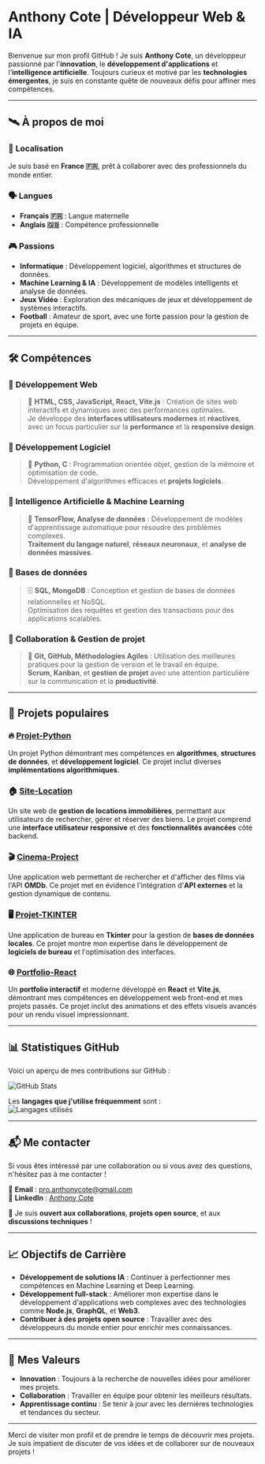 # **Anthony Cote | Développeur Web & IA**  

Bienvenue sur mon profil GitHub ! Je suis **Anthony Cote**, un développeur passionné par l'**innovation**, le **développement d'applications** et l'**intelligence artificielle**. Toujours curieux et motivé par les **technologies émergentes**, je suis en constante quête de nouveaux défis pour affiner mes compétences.  
 
--- 

## 🛰️ **À propos de moi**  

### 📍 **Localisation**
Je suis basé en **France 🇫🇷**, prêt à collaborer avec des professionnels du monde entier.

### 🗣️ **Langues**
- **Français 🇫🇷** : Langue maternelle
- **Anglais 🇬🇧** : Compétence professionnelle

### 🎮 **Passions**
- **Informatique** : Développement logiciel, algorithmes et structures de données.
- **Machine Learning & IA** : Développement de modèles intelligents et analyse de données.
- **Jeux Vidéo** : Exploration des mécaniques de jeux et développement de systèmes interactifs.
- **Football** : Amateur de sport, avec une forte passion pour la gestion de projets en équipe.

---

## 🛠️ **Compétences**

### 🔹 **Développement Web**
> 🚀 **HTML, CSS, JavaScript, React, Vite.js** : Création de sites web interactifs et dynamiques avec des performances optimales.  
> Je développe des **interfaces utilisateurs modernes** et **réactives**, avec un focus particulier sur la **performance** et la **responsive design**.

### 🔹 **Développement Logiciel**
> 🐍 **Python, C** : Programmation orientée objet, gestion de la mémoire et optimisation de code.  
> Développement d'algorithmes efficaces et **projets logiciels**.

### 🔹 **Intelligence Artificielle & Machine Learning**
> 🤖 **TensorFlow, Analyse de données** : Développement de modèles d'apprentissage automatique pour résoudre des problèmes complexes.  
> **Traitement du langage naturel**, **réseaux neuronaux**, et **analyse de données massives**.

### 🔹 **Bases de données**
> 🗄️ **SQL, MongoDB** : Conception et gestion de bases de données relationnelles et NoSQL.  
> Optimisation des requêtes et gestion des transactions pour des applications scalables.

### 🔹 **Collaboration & Gestion de projet**
> 🔗 **Git, GitHub, Méthodologies Agiles** : Utilisation des meilleures pratiques pour la gestion de version et le travail en équipe.  
> **Scrum, Kanban**, et **gestion de projet** avec une attention particulière sur la communication et la **productivité**.

---

## 🌟 **Projets populaires**

### 🔥 [**Projet-Python**](https://github.com/anthocote19/Projet-Python)
Un projet Python démontrant mes compétences en **algorithmes**, **structures de données**, et **développement logiciel**. Ce projet inclut diverses **implémentations algorithmiques**.

### 🏠 [**Site-Location**](https://github.com/anthocote19/Site-Location)
Un site web de **gestion de locations immobilières**, permettant aux utilisateurs de rechercher, gérer et réserver des biens. Le projet comprend une **interface utilisateur responsive** et des **fonctionnalités avancées** côté backend.

### 🎬 [**Cinema-Project**](https://github.com/anthocote19/Cinema-Project)
Une application web permettant de rechercher et d'afficher des films via l'API **OMDb**. Ce projet met en évidence l'intégration d'**API externes** et la gestion dynamique de contenu.

### 🖥️ [**Projet-TKINTER**](https://github.com/anthocote19/Projet-TKINTER)
Une application de bureau en **Tkinter** pour la gestion de **bases de données locales**. Ce projet montre mon expertise dans le développement de **logiciels de bureau** et l'optimisation des interfaces.

### 🌐 [**Portfolio-React**](https://github.com/anthocote19/Portfolio-React)
Un **portfolio interactif** et moderne développé en **React** et **Vite.js**, démontrant mes compétences en développement web front-end et mes projets passés. Ce projet inclut des animations et des effets visuels avancés pour un rendu visuel impressionnant.

---

## 📊 **Statistiques GitHub** 

Voici un aperçu de mes contributions sur GitHub :  

![GitHub Stats](https://github-readme-stats.vercel.app/api?username=anthocote19&show_icons=true&theme=radical)  

Les **langages que j'utilise fréquemment** sont :  
![Langages utilisés](https://github-readme-stats.vercel.app/api/top-langs/?username=anthocote19&layout=compact&theme=radical)  

---

## 📬 **Me contacter**

Si vous êtes intéressé par une collaboration ou si vous avez des questions, n'hésitez pas à me contacter !  

📧 **Email** : [pro.anthonycote@gmail.com](mailto:pro.anthonycote@gmail.com)  
🔗 **LinkedIn** : [Anthony Cote](https://www.linkedin.com/in/anthony-cote-25390433a/)  

💬 Je suis **ouvert aux collaborations**, **projets open source**, et aux **discussions techniques** !  

---

## 📈 **Objectifs de Carrière**

- **Développement de solutions IA** : Continuer à perfectionner mes compétences en Machine Learning et Deep Learning.
- **Développement full-stack** : Améliorer mon expertise dans le développement d'applications web complexes avec des technologies comme **Node.js**, **GraphQL**, et **Web3**.
- **Contribuer à des projets open source** : Travailler avec des développeurs du monde entier pour enrichir mes connaissances.

---



## 🎯 **Mes Valeurs**

- **Innovation** : Toujours à la recherche de nouvelles idées pour améliorer mes projets.
- **Collaboration** : Travailler en équipe pour obtenir les meilleurs résultats.
- **Apprentissage continu** : Se tenir à jour avec les dernières technologies et tendances du secteur.

---

Merci de visiter mon profil et de prendre le temps de découvrir mes projets.  
Je suis impatient de discuter de vos idées et de collaborer sur de nouveaux projets !

